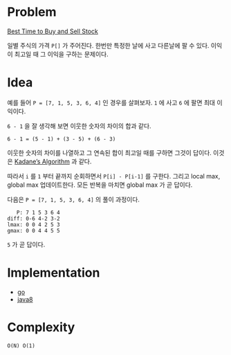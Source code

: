 # Problem

[Best Time to Buy and Sell Stock](https://leetcode.com/problems/best-time-to-buy-and-sell-stock/)

일별 주식의 가격 `P[]` 가 주어진다. 한번만 특정한 날에 사고 다른날에
팔 수 있다. 이익이 최고일 때 그 이익을 구하는 문제이다.

# Idea

예를 들어 `P = [7, 1, 5, 3, 6, 4]` 인 경우를 살펴보자. `1` 에 사고 `6`
에 팔면 최대 이익이다.

`6 - 1` 을 잘 생각해 보면 이웃한 숫자의 차이의 합과 같다.

```
6 - 1 = (5 - 1) + (3 - 5) + (6 - 3) 
```

이웃한 숫자의 차이를 나열하고 그 연속된 합이 최고일 때를 구하면 그것이
답이다. 이것은 [Kadane’s
Algorithm](/fundamentals/array/kadane/README.md) 과 같다.

따라서 `i` 를 `1` 부터 끝까지 순회하면서 `P[i] - P[i-1]` 를
구한다. 그리고 local max, global max 업데이트한다. 모든 반복을 마치면
global max 가 곧 답이다.
 
다음은 `P = [7, 1, 5, 3, 6, 4]` 의 풀이 과정이다.

```
   P: 7 1 5 3 6 4
diff: 0-6 4-2 3-2  
lmax: 0 0 4 2 5 3
gmax: 0 0 4 4 5 5 
```

`5` 가 곧 답이다.

# Implementation

* [go](a.go)
* [java8](Solution.java)

# Complexity

```
O(N) O(1)
```
